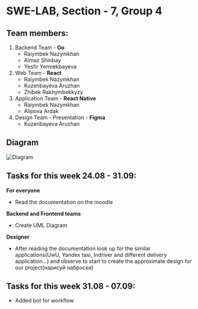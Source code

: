 <!-- GETTING STARTED -->

# SWE-LAB, Section - 7, Group 4

## Team members:

1. Backend Team - **Go**
   - Raiymbek Nazymkhan
   - Almaz Shinbay
   - Yesfir Yermekbayeva
2. Web Team - **React**
   - Raiymbek Nazymkhan
   - Kuzenbayeva Aruzhan
   - Zhibek Rakhymbekkyzy
3. Application Team - **React Native**
   - Raiymbek Nazymkhan
   - Alipova Ardak
4. Design Team - Presentation - **Figma**
   - Kuzenbayeva Aruzhan

## Diagram

![Diagram](https://github.com/RamboXD/CSCI-361-Section-7-Group-4/blob/main/HelloWorldTeam.drawio.png)

## Tasks for this week 24.08 - 31.09:

**For everyone**

- Read the documentation on the moodle

**Backend and Frontend teams**

- Create UML Diagram

**Designer**

- After reading the documentation look up for the similar applications(UwU, Yandex taxi, Indriver and different delivery application...) and observe to start to create the approximate design for our project(нарисуй наброски)

## Tasks for this week 31.08 - 07.09:

- Added bot for workflow

